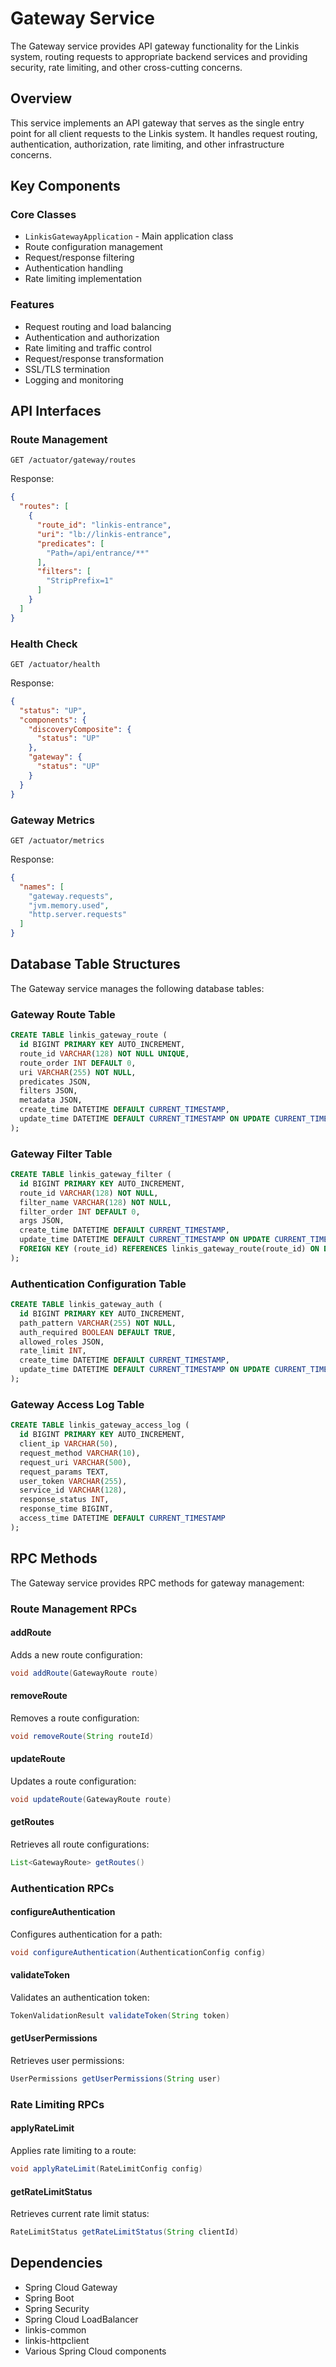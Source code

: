 # Gateway Service

The Gateway service provides API gateway functionality for the Linkis system, routing requests to appropriate backend services and providing security, rate limiting, and other cross-cutting concerns.

## Overview

This service implements an API gateway that serves as the single entry point for all client requests to the Linkis system. It handles request routing, authentication, authorization, rate limiting, and other infrastructure concerns.

## Key Components

### Core Classes
- `LinkisGatewayApplication` - Main application class
- Route configuration management
- Request/response filtering
- Authentication handling
- Rate limiting implementation

### Features
- Request routing and load balancing
- Authentication and authorization
- Rate limiting and traffic control
- Request/response transformation
- SSL/TLS termination
- Logging and monitoring

## API Interfaces

### Route Management
```
GET /actuator/gateway/routes
```

Response:
```json
{
  "routes": [
    {
      "route_id": "linkis-entrance",
      "uri": "lb://linkis-entrance",
      "predicates": [
        "Path=/api/entrance/**"
      ],
      "filters": [
        "StripPrefix=1"
      ]
    }
  ]
}
```

### Health Check
```
GET /actuator/health
```

Response:
```json
{
  "status": "UP",
  "components": {
    "discoveryComposite": {
      "status": "UP"
    },
    "gateway": {
      "status": "UP"
    }
  }
}
```

### Gateway Metrics
```
GET /actuator/metrics
```

Response:
```json
{
  "names": [
    "gateway.requests",
    "jvm.memory.used",
    "http.server.requests"
  ]
}
```

## Database Table Structures

The Gateway service manages the following database tables:

### Gateway Route Table
```sql
CREATE TABLE linkis_gateway_route (
  id BIGINT PRIMARY KEY AUTO_INCREMENT,
  route_id VARCHAR(128) NOT NULL UNIQUE,
  route_order INT DEFAULT 0,
  uri VARCHAR(255) NOT NULL,
  predicates JSON,
  filters JSON,
  metadata JSON,
  create_time DATETIME DEFAULT CURRENT_TIMESTAMP,
  update_time DATETIME DEFAULT CURRENT_TIMESTAMP ON UPDATE CURRENT_TIMESTAMP
);
```

### Gateway Filter Table
```sql
CREATE TABLE linkis_gateway_filter (
  id BIGINT PRIMARY KEY AUTO_INCREMENT,
  route_id VARCHAR(128) NOT NULL,
  filter_name VARCHAR(128) NOT NULL,
  filter_order INT DEFAULT 0,
  args JSON,
  create_time DATETIME DEFAULT CURRENT_TIMESTAMP,
  update_time DATETIME DEFAULT CURRENT_TIMESTAMP ON UPDATE CURRENT_TIMESTAMP,
  FOREIGN KEY (route_id) REFERENCES linkis_gateway_route(route_id) ON DELETE CASCADE
);
```

### Authentication Configuration Table
```sql
CREATE TABLE linkis_gateway_auth (
  id BIGINT PRIMARY KEY AUTO_INCREMENT,
  path_pattern VARCHAR(255) NOT NULL,
  auth_required BOOLEAN DEFAULT TRUE,
  allowed_roles JSON,
  rate_limit INT,
  create_time DATETIME DEFAULT CURRENT_TIMESTAMP,
  update_time DATETIME DEFAULT CURRENT_TIMESTAMP ON UPDATE CURRENT_TIMESTAMP
);
```

### Gateway Access Log Table
```sql
CREATE TABLE linkis_gateway_access_log (
  id BIGINT PRIMARY KEY AUTO_INCREMENT,
  client_ip VARCHAR(50),
  request_method VARCHAR(10),
  request_uri VARCHAR(500),
  request_params TEXT,
  user_token VARCHAR(255),
  service_id VARCHAR(128),
  response_status INT,
  response_time BIGINT,
  access_time DATETIME DEFAULT CURRENT_TIMESTAMP
);
```

## RPC Methods

The Gateway service provides RPC methods for gateway management:

### Route Management RPCs

#### addRoute
Adds a new route configuration:
```java
void addRoute(GatewayRoute route)
```

#### removeRoute
Removes a route configuration:
```java
void removeRoute(String routeId)
```

#### updateRoute
Updates a route configuration:
```java
void updateRoute(GatewayRoute route)
```

#### getRoutes
Retrieves all route configurations:
```java
List<GatewayRoute> getRoutes()
```

### Authentication RPCs

#### configureAuthentication
Configures authentication for a path:
```java
void configureAuthentication(AuthenticationConfig config)
```

#### validateToken
Validates an authentication token:
```java
TokenValidationResult validateToken(String token)
```

#### getUserPermissions
Retrieves user permissions:
```java
UserPermissions getUserPermissions(String user)
```

### Rate Limiting RPCs

#### applyRateLimit
Applies rate limiting to a route:
```java
void applyRateLimit(RateLimitConfig config)
```

#### getRateLimitStatus
Retrieves current rate limit status:
```java
RateLimitStatus getRateLimitStatus(String clientId)
```

## Dependencies

- Spring Cloud Gateway
- Spring Boot
- Spring Security
- Spring Cloud LoadBalancer
- linkis-common
- linkis-httpclient
- Various Spring Cloud components